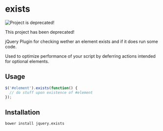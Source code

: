 exists
======

![Project is deprecated!](https://cdn.rawgit.com/OpenSourceWorkflow/generator-kickstart/master/deprecation-warning.svg)

This project has been deprecated!

jQuery Plugin for checking wether an element exists and if it does run some code.

Used to optimize performance of your script by deferring actions intended for optional elements.

Usage
-----
```javascript
$('#element').exists(function() {
  // do stuff upon existence of #element
});
```
Installation
------------

```shell
bower install jquery.exists
```
